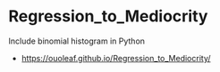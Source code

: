 # Regression_to_Mediocrity

Include binomial histogram in Python

- https://ouoleaf.github.io/Regression_to_Mediocrity/